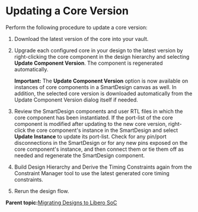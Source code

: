 # Updating a Core Version

Perform the following procedure to update a core version:

1.  Download the latest version of the core into your vault.

2.  Upgrade each configured core in your design to the latest version by right-clicking the core component in the design hierarchy and selecting **Update Component Version**. The component is regenerated automatically.

    **Important:** The **Update Component Version** option is now available on instances of core components in a SmartDesign canvas as well. In addition, the selected core version is downloaded automatically from the Update Component Version dialog itself if needed.

3.  Review the SmartDesign components and user RTL files in which the core component has been instantiated. If the port-list of the core component is modified after updating to the new core version, right-click the core component's instance in the SmartDesign and select **Update Instance** to update its port-list. Check for any pin/port disconnections in the SmartDesign or for any new pins exposed on the core component's instance, and then connect them or tie them off as needed and regenerate the SmartDesign component.

4.  Build Design Hierarchy and Derive the Timing Constraints again from the Constraint Manager tool to use the latest generated core timing constraints.

5.  Rerun the design flow.


**Parent topic:**[Migrating Designs to Libero SoC](GUID-DB080ED8-B7CB-4D0A-A9E4-76504DFDFF09.md)

